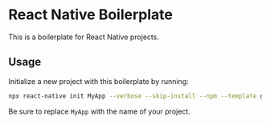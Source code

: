 # React Native Boilerplate

This is a boilerplate for React Native projects.

## Usage

Initialize a new project with this boilerplate by running:

```bash
npx react-native init MyApp --verbose --skip-install --npm --template git@bitbucket.org:builtbypixel/react-native-boilerplate.git
```

Be sure to replace `MyApp` with the name of your project.
